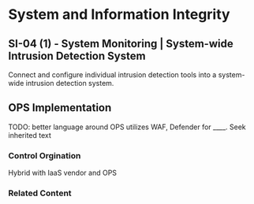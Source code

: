 # System and Information Integrity
## SI-04 (1) - System Monitoring | System-wide Intrusion Detection System

Connect and configure individual intrusion detection tools into a system-wide intrusion detection system.

## OPS Implementation

TODO: better language around OPS utilizes WAF, Defender for ____. Seek inherited text

### Control Orgination

Hybrid with IaaS vendor and OPS

### Related Content
